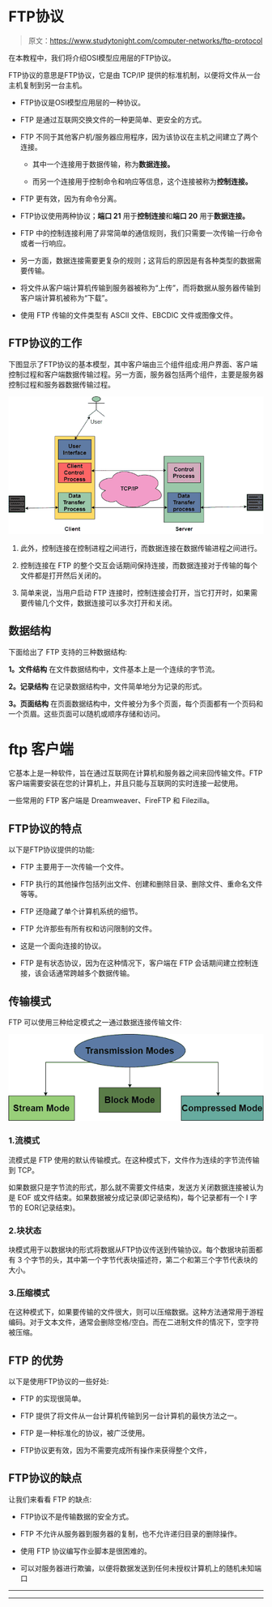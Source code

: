 # FTP协议

> 原文：<https://www.studytonight.com/computer-networks/ftp-protocol>

在本教程中，我们将介绍OSI模型应用层的FTP协议。

FTP协议的意思是FTP协议，它是由 TCP/IP 提供的标准机制，以便将文件从一台主机复制到另一台主机。

*   FTP协议是OSI模型应用层的一种协议。

*   FTP 是通过互联网交换文件的一种更简单、更安全的方式。

*   FTP 不同于其他客户机/服务器应用程序，因为该协议在主机之间建立了两个连接。

    *   其中一个连接用于数据传输，称为**数据连接。**

    *   而另一个连接用于控制命令和响应等信息，这个连接被称为**控制连接。**

*   FTP 更有效，因为有命令分离。

*   FTP协议使用两种协议；**端口 21** 用于**控制连接**和**端口 20** 用于**数据连接。**

*   FTP 中的控制连接利用了非常简单的通信规则，我们只需要一次传输一行命令或者一行响应。

*   另一方面，数据连接需要更复杂的规则；这背后的原因是有各种类型的数据需要传输。

*   将文件从客户端计算机传输到服务器被称为“上传”，而将数据从服务器传输到客户端计算机被称为“下载”。

*   使用 FTP 传输的文件类型有 ASCII 文件、EBCDIC 文件或图像文件。

## FTP协议的工作

下图显示了FTP协议的基本模型，其中客户端由三个组件组成:用户界面、客户端控制过程和客户端数据传输过程。另一方面，服务器包括两个组件，主要是服务器控制过程和服务器数据传输过程。

![](img/465305498f38ce3f28ffa850617d228c.png)

1.  此外，控制连接在控制进程之间进行，而数据连接在数据传输进程之间进行。

2.  控制连接在 FTP 的整个交互会话期间保持连接，而数据连接对于传输的每个文件都是打开然后关闭的。

3.  简单来说，当用户启动 FTP 连接时，控制连接会打开，当它打开时，如果需要传输几个文件，数据连接可以多次打开和关闭。

## 数据结构

下面给出了 FTP 支持的三种数据结构:

**1。文件结构**
在文件数据结构中，文件基本上是一个连续的字节流。

**2。记录结构**
在记录数据结构中，文件简单地分为记录的形式。

**3。页面结构**
在页面数据结构中，文件被分为多个页面，每个页面都有一个页码和一个页眉。这些页面可以随机或顺序存储和访问。

# ftp 客户端

它基本上是一种软件，旨在通过互联网在计算机和服务器之间来回传输文件。FTP 客户端需要安装在您的计算机上，并且只能与互联网的实时连接一起使用。

一些常用的 FTP 客户端是 Dreamweaver、FireFTP 和 Filezilla。

## FTP协议的特点

以下是FTP协议提供的功能:

*   FTP 主要用于一次传输一个文件。

*   FTP 执行的其他操作包括列出文件、创建和删除目录、删除文件、重命名文件等等。

*   FTP 还隐藏了单个计算机系统的细节。

*   FTP 允许那些有所有权和访问限制的文件。

*   这是一个面向连接的协议。

*   FTP 是有状态协议，因为在这种情况下，客户端在 FTP 会话期间建立控制连接，该会话通常跨越多个数据传输。

## 传输模式

FTP 可以使用三种给定模式之一通过数据连接传输文件:

![](img/b79a4edd717283ab98031d35c80fd648.png)

### 1.流模式

流模式是 FTP 使用的默认传输模式。在这种模式下，文件作为连续的字节流传输到 TCP。

如果数据只是字节流的形式，那么就不需要文件结束，发送方关闭数据连接被认为是 EOF 或文件结束。如果数据被分成记录(即记录结构)，每个记录都有一个 I 字节的 EOR(记录结束)。

### 2.块状态

块模式用于以数据块的形式将数据从FTP协议传送到传输协议。每个数据块前面都有 3 个字节的头，其中第一个字节代表块描述符，第二个和第三个字节代表块的大小。

### 3.压缩模式

在这种模式下，如果要传输的文件很大，则可以压缩数据。这种方法通常用于游程编码。对于文本文件，通常会删除空格/空白。而在二进制文件的情况下，空字符被压缩。

## FTP 的优势

以下是使用FTP协议的一些好处:

*   FTP 的实现很简单。

*   FTP 提供了将文件从一台计算机传输到另一台计算机的最快方法之一。

*   FTP 是一种标准化的协议，被广泛使用。

*   FTP协议更有效，因为不需要完成所有操作来获得整个文件，

## FTP协议的缺点

让我们来看看 FTP 的缺点:

*   FTP协议不是传输数据的安全方式。

*   FTP 不允许从服务器到服务器的复制，也不允许递归目录的删除操作。

*   使用 FTP 协议编写作业脚本是很困难的。

*   可以对服务器进行欺骗，以便将数据发送到任何未授权计算机上的随机未知端口



* * *

* * *